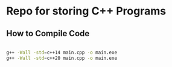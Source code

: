 # Repo for storing C++ Programs


## How to Compile Code
``` bash

g++ -Wall -std=c++14 main.cpp -o main.exe
g++ -Wall -std=c++20 main.cpp -o main.exe 

```

